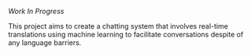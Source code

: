 *Work In Progress*

This project aims to create a chatting system that involves real-time translations using machine learning to facilitate conversations despite of any language barriers.
